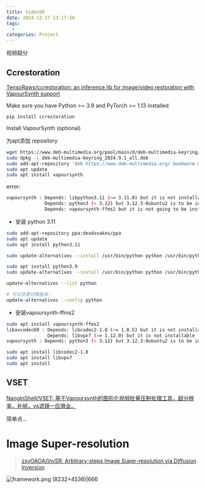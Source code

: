 ```yaml
---
title: VideoSR
date: 2024-12-17 13:17:50
tags:
  - 
categories: Project
---
```


视频超分

<!-- more -->

## Ccrestoration

[TensoRaws/ccrestoration: an inference lib for image/video restoration with VapourSynth support](https://github.com/TensoRaws/ccrestoration)

Make sure you have Python >= 3.9 and PyTorch >= 1.13 installed

```shell
pip install ccrestoration
```

Install VapourSynth (optional)

为apt添加 repository

```bash
wget https://www.deb-multimedia.org/pool/main/d/deb-multimedia-keyring/deb-multimedia-keyring_2024.9.1_all.deb  
sudo dpkg -i deb-multimedia-keyring_2024.9.1_all.deb
sudo add-apt-repository 'deb https://www.deb-multimedia.org/ bookworm main non-free'
sudo apt update
sudo apt install vapoursynth
```

error:
```bash
vapoursynth : Depends: libpython3.11 (>= 3.11.0) but it is not installable
              Depends: python3 (< 3.12) but 3.12.3-0ubuntu2 is to be installed
              Depends: vapoursynth-ffms2 but it is not going to be installed
```


- 安装 python 3.11

```bash
sudo add-apt-repository ppa:deadsnakes/ppa
sudo apt update
sudo apt install python3.11

sudo update-alternatives --install /usr/bin/python python /usr/bin/python3.11 1

sudo apt install python3.9
sudo update-alternatives --install /usr/bin/python python /usr/bin/python3.9 2

update-alternatives --list python

# 可以任意切换版本：
update-alternatives --config python
```

- 安装vapoursynth-ffms2

```bash
sudo apt install vapoursynth-ffms2
libavcodec60 : Depends: libcodec2-1.0 (>= 1.0.5) but it is not installable
               Depends: libvpx7 (>= 1.12.0) but it is not installable
vapoursynth : Depends: python3 (< 3.12) but 3.12.3-0ubuntu2 is to be installed

sudo apt install libcodec2-1.0
sudo apt install libvpx7
sudo apt install 
```


## VSET

[NangInShell/VSET: 基于Vapoursynth的图形化视频批量压制处理工具，超分辨率，补帧，vs滤镜一应俱全。](https://github.com/NangInShell/VSET)

简单点...


# Image Super-resolution

>  [zsyOAOA/InvSR: Arbitrary-steps Image Super-resolution via Diffusion Inversion](https://github.com/zsyOAOA/InvSR?tab=readme-ov-file)

![framework.png (8232×4536)|666](https://raw.githubusercontent.com/zsyOAOA/InvSR/refs/heads/master/assets/framework.png)